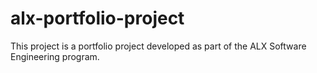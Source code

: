 # alx-portfolio-project
This project is a portfolio project developed as part of the ALX Software Engineering program.
